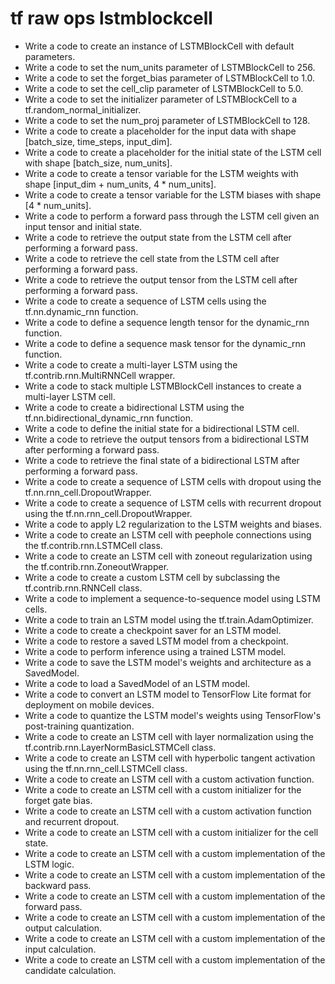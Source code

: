 # tf raw ops lstmblockcell

- Write a code to create an instance of LSTMBlockCell with default parameters.
- Write a code to set the num_units parameter of LSTMBlockCell to 256.
- Write a code to set the forget_bias parameter of LSTMBlockCell to 1.0.
- Write a code to set the cell_clip parameter of LSTMBlockCell to 5.0.
- Write a code to set the initializer parameter of LSTMBlockCell to a tf.random_normal_initializer.
- Write a code to set the num_proj parameter of LSTMBlockCell to 128.
- Write a code to create a placeholder for the input data with shape [batch_size, time_steps, input_dim].
- Write a code to create a placeholder for the initial state of the LSTM cell with shape [batch_size, num_units].
- Write a code to create a tensor variable for the LSTM weights with shape [input_dim + num_units, 4 * num_units].
- Write a code to create a tensor variable for the LSTM biases with shape [4 * num_units].
- Write a code to perform a forward pass through the LSTM cell given an input tensor and initial state.
- Write a code to retrieve the output state from the LSTM cell after performing a forward pass.
- Write a code to retrieve the cell state from the LSTM cell after performing a forward pass.
- Write a code to retrieve the output tensor from the LSTM cell after performing a forward pass.
- Write a code to create a sequence of LSTM cells using the tf.nn.dynamic_rnn function.
- Write a code to define a sequence length tensor for the dynamic_rnn function.
- Write a code to define a sequence mask tensor for the dynamic_rnn function.
- Write a code to create a multi-layer LSTM using the tf.contrib.rnn.MultiRNNCell wrapper.
- Write a code to stack multiple LSTMBlockCell instances to create a multi-layer LSTM cell.
- Write a code to create a bidirectional LSTM using the tf.nn.bidirectional_dynamic_rnn function.
- Write a code to define the initial state for a bidirectional LSTM cell.
- Write a code to retrieve the output tensors from a bidirectional LSTM after performing a forward pass.
- Write a code to retrieve the final state of a bidirectional LSTM after performing a forward pass.
- Write a code to create a sequence of LSTM cells with dropout using the tf.nn.rnn_cell.DropoutWrapper.
- Write a code to create a sequence of LSTM cells with recurrent dropout using the tf.nn.rnn_cell.DropoutWrapper.
- Write a code to apply L2 regularization to the LSTM weights and biases.
- Write a code to create an LSTM cell with peephole connections using the tf.contrib.rnn.LSTMCell class.
- Write a code to create an LSTM cell with zoneout regularization using the tf.contrib.rnn.ZoneoutWrapper.
- Write a code to create a custom LSTM cell by subclassing the tf.contrib.rnn.RNNCell class.
- Write a code to implement a sequence-to-sequence model using LSTM cells.
- Write a code to train an LSTM model using the tf.train.AdamOptimizer.
- Write a code to create a checkpoint saver for an LSTM model.
- Write a code to restore a saved LSTM model from a checkpoint.
- Write a code to perform inference using a trained LSTM model.
- Write a code to save the LSTM model's weights and architecture as a SavedModel.
- Write a code to load a SavedModel of an LSTM model.
- Write a code to convert an LSTM model to TensorFlow Lite format for deployment on mobile devices.
- Write a code to quantize the LSTM model's weights using TensorFlow's post-training quantization.
- Write a code to create an LSTM cell with layer normalization using the tf.contrib.rnn.LayerNormBasicLSTMCell class.
- Write a code to create an LSTM cell with hyperbolic tangent activation using the tf.nn.rnn_cell.LSTMCell class.
- Write a code to create an LSTM cell with a custom activation function.
- Write a code to create an LSTM cell with a custom initializer for the forget gate bias.
- Write a code to create an LSTM cell with a custom activation function and recurrent dropout.
- Write a code to create an LSTM cell with a custom initializer for the cell state.
- Write a code to create an LSTM cell with a custom implementation of the LSTM logic.
- Write a code to create an LSTM cell with a custom implementation of the backward pass.
- Write a code to create an LSTM cell with a custom implementation of the forward pass.
- Write a code to create an LSTM cell with a custom implementation of the output calculation.
- Write a code to create an LSTM cell with a custom implementation of the input calculation.
- Write a code to create an LSTM cell with a custom implementation of the candidate calculation.